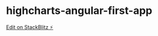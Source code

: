 # highcharts-angular-first-app

[Edit on StackBlitz ⚡️](https://stackblitz.com/edit/highcharts-angular-first-app)